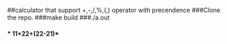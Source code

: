 ##calculator that support +,-,/,%,(,) operator with precendence 
###Clone the repo.
###make build
###./a.out
####   * 11+22+(22-21)*
